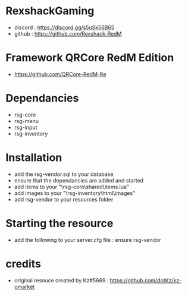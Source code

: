 # RexshackGaming
- discord : https://discord.gg/s5uSk56B65
- github : https://github.com/Rexshack-RedM

# Framework QRCore RedM Edition
- https://github.com/QRCore-RedM-Re

# Dependancies
- rsg-core
- rsg-menu
- rsg-input
- rsg-inventory

# Installation
- add the rsg-vendor.sql to your database
- ensure that the dependancies are added and started
- add items to your "\rsg-core\shared\items.lua"
- add images to your "\rsg-inventory\html\images"
- add rsg-vendor to your resources folder

# Starting the resource
- add the following to your server.cfg file : ensure rsg-vendor
 
# credits
- original resouce created by Kz#5669 : https://github.com/dotKz/kz-omarket